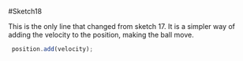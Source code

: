 #Sketch18

This is the only line that changed from sketch 17. It is a simpler way of adding the velocity to the position, making the ball move.
```js
 position.add(velocity);
```
